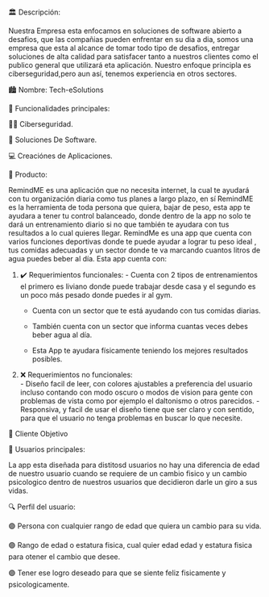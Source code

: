 🏛️ Descripción:

Nuestra Empresa esta enfocamos en soluciones de software abierto a desafios, que las compañias pueden enfrentar en su dia a dia, somos una empresa que esta al alcance de tomar todo tipo de desafios, entregar soluciones de alta calidad para satisfacer tanto a nuestros clientes como el publico general que utilizará eta aplicación.
Nuestro enfoque principla es ciberseguridad,pero aun así, tenemos experiencia en otros sectores.

🏙️ Nombre: Tech-eSolutions

🔧 Funcionalidades principales:

 👩‍💻 Ciberseguridad.
 
 💾 Soluciones De Software.
 
 💻 Creaciónes de Aplicaciones.


📱 Producto:

RemindME es una aplicación que no necesita internet, la cual te ayudará con tu organización diaria como tus planes a largo plazo, en sí RemindME es la herramienta de toda persona que quiera, bajar de peso, esta app te ayudara a tener tu control balanceado, donde dentro de la app no solo te dará un entrenamiento diario si no que también te ayudara con tus resultados a lo cual quieres llegar. RemindMe es una app que cuenta con varios funciones deportivas donde te puede ayudar a lograr tu peso ideal , tus comidas adecuadas y un sector donde te va marcando cuantos litros de agua puedes beber al día. Esta app cuenta con:

1. ✔️ Requerimientos funcionales:
        - Cuenta con 2 tipos de entrenamientos  el primero es liviano donde puede trabajar desde casa y el segundo es un poco más pesado donde puedes ir al gym.
   
    - Cuenta con un sector que te está ayudando con tus comidas diarias.
   
     - También cuenta con un sector que informa cuantas veces debes beber agua al día.
   
     - Esta App te ayudara físicamente teniendo los mejores resultados posibles.
  
3. ❌ Requerimientos no funcionales:   
        - Diseño facil de leer, con colores ajustables a preferencia del usuario incluso contando con modo oscuro o modos de vision para gente con problemas de vista como por ejemplo el daltonismo o otros parecidos.
        - Responsiva, y facil de usar el diseño tiene que ser claro y con sentido, para que el usuario no tenga problemas en buscar lo que necesite.

👥 Cliente Objetivo

🎯 Usuarios principales:

 La app esta diseñada para distitosd usuarios no hay una diferencia de edad de nuestro usuario cuando se requiere de un cambio fisico y un cambio psicologico dentro de nuestros usuarios que decidieron darle un giro a sus vidas.

🔍 Perfil del usuario:

 🟣  Persona con cualquier rango de edad que quiera un cambio para su vida.
 
 🟣  Rango de edad o estatura fisica, cual quier edad edad y estatura fisica para otener el cambio que desee.
 
 🟣  Tener ese logro deseado para que se siente feliz fisicamente y psicologicamente.

    
